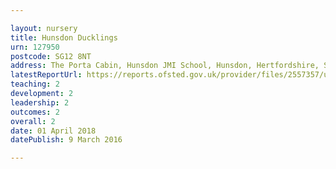 ```yaml
---

layout: nursery
title: Hunsdon Ducklings
urn: 127950
postcode: SG12 8NT
address: The Porta Cabin, Hunsdon JMI School, Hunsdon, Hertfordshire, SG12 8NT
latestReportUrl: https://reports.ofsted.gov.uk/provider/files/2557357/urn/127950.pdf
teaching: 2
development: 2
leadership: 2
outcomes: 2
overall: 2
date: 01 April 2018 
datePublish: 9 March 2016

---
```

